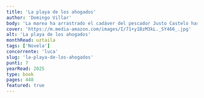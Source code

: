 ```yaml
---
title: 'La playa de los ahogados'
author: 'Domingo Villar'
body: 'La marea ha arrastrado el cadáver del pescador Justo Castelo hasta una playa gallega. Podría pensarse que ha muerto ahogado mientras faenaba, si no fuera porque sus manos están atadas. Sin testigos ni rastro de la embarcación a la que pertenecía el fallecido, el lacónico inspector Leo Caldas, que en lo personal atraviesa días difíciles, trata de esclarecer el crimen sumergiéndose en el ambiente marinero de un pueblo cuyos habitantes se resisten a desvelar sus sospechas y, cuando se deciden a hablar, apuntan en una dirección demasiado insólit.'
cover: 'https://m.media-amazon.com/images/I/71+y1BzM3kL._SY466_.jpg'
alt: 'La playa de los ahogados'
monthRead: uztaila
tags: ['Novela']
concorrente: 'luca'
slug: 'la-playa-de-los-ahogados'
punti: 7
yearRead: 2025
type: book
pages: 448
featured: true
---
```

